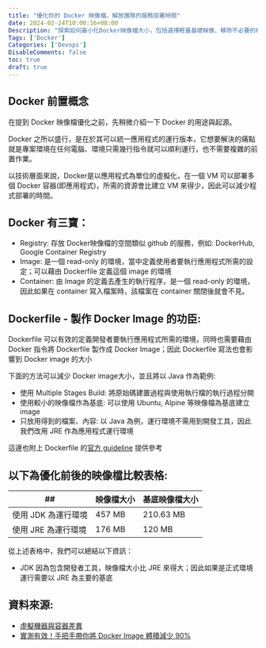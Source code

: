 ```yaml
---
title: "優化你的 Docker 映像檔，解放團隊的服務部署時間"
date: 2024-02-24T10:00:16+08:00
Description: "探索如何最小化Docker映像檔大小，包括選擇輕量基礎映像、移除不必要的檔案、利用多階段構建等技術。"
Tags: ['Docker']
Categories: ['Devops']
DisableComments: false
toc: true
draft: true
---
```

## Docker 前置概念

在提到 Docker 映像檔優化之前，先稍微介紹一下 Docker 的用途與起源。

Docker 之所以盛行，是在於其可以統一應用程式的運行版本，它想要解決的痛點就是專案環境在任何電腦、環境只需幾行指令就可以順利運行，也不需要複雜的前置作業。

以技術層面來說，Docker是以應用程式為單位的虛擬化，在一個 VM 可以部署多個 Docker 容器(即應用程式)，所需的資源會比建立 VM 來得少，因此可以減少程式部署的時間。

## Docker 有三寶：
- Registry: 存放 Docker映像檔的空間類似 github 的服務，例如: DockerHub, Google Container Registry
- Image: 是一個 read-only 的環境，當中定義使用者要執行應用程式所需的設定；可以藉由 Dockerfile 定義這個 image 的環境
- Container: 由 Image 的定義去產生的執行程序，是一個 read-only 的環境，因此如果在 container 寫入檔案時，該檔案在 container 關閉後就會不見。

## Dockerfile - 製作 Docker Image 的功臣: 
Dockerfile 可以有效的定義開發者要執行應用程式所需的環境，同時也需要藉由 Docker 指令將 Dockerfile 製作成 Docker Image；因此 Dockerfile 寫法也會影響到 Docker image 的大小

下面的方法可以減少 Docker image大小，並且將以 Java 作為範例: 

- 使用 Multiple Stages Build: 將原始碼建置過程與使用執行檔的執行過程分開
- 使用較小的映像檔作為基底: 可以使用 Ubuntu, Alpine 等映像檔為基底建立 image 
- 只放用得到的檔案、內容: 以 Java 為例，運行環境不需用到開發工具，因此我們改用 JRE 作為應用程式運行環境 

這邊也附上 Dockerfile 的[官方 guideline](https://docs.docker.com/develop/develop-images/dockerfile_best-practices/) 提供參考

## 以下為優化前後的映像檔比較表格:

| ##  | 映像檔大小  | 基底映像檔大小 |
|---|---|---|
| 使用 JDK 為運行環境  | 457 MB  | 210.63 MB  | 
| 使用 JRE 為運行環境  | 176 MB  | 120 MB  | 

從上述表格中，我們可以總結以下資訊：
- JDK 因為包含開發者工具，映像檔大小比 JRE 來得大；因此如果是正式環境運行需要以 JRE 為主要的基底

## 資料來源: 
- [虛擬機器與容器差異](https://ithelp.ithome.com.tw/articles/10238498)
- [實測有效！手把手帶你將 Docker Image 體積減少 90%](https://medium.com/dean-lin/%E5%AF%A6%E6%B8%AC%E6%9C%89%E6%95%88-%E6%89%8B%E6%8A%8A%E6%89%8B%E5%B8%B6%E4%BD%A0%E6%B8%9B%E5%B0%91-90-%E7%9A%84-docker-image-%E9%AB%94%E7%A9%8D-10b8e43159ff)